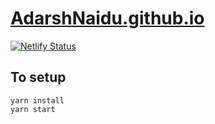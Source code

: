 <a href="https://adarshnaidu.github.io"><h1>AdarshNaidu.github.io</h1></a>

[![Netlify Status](https://api.netlify.com/api/v1/badges/dacb097f-3d29-4079-b601-df25c9aea87a/deploy-status)](https://app.netlify.com/sites/adarsh-naidu/deploys)



## To setup
```
yarn install
yarn start
```
